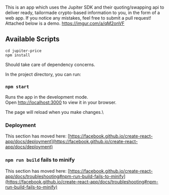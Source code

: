 This is an app which uses the Jupiter SDK and their quoting/swapping api to deliver ready, tailormade crypto-based information to you, in the form of a web app. If you notice any mistakes, feel free to submit a pull request! Attached below is a demo. 
https://imgur.com/a/qM2onVF


## Available Scripts

```git clone...
cd jupiter-price
npm install
```
Should take care of dependency concerns.

In the project directory, you can run:

### `npm start`

Runs the app in the development mode.\
Open [http://localhost:3000](http://localhost:3000) to view it in your browser.

The page will reload when you make changes.\


### Deployment

This section has moved here: [https://facebook.github.io/create-react-app/docs/deployment](https://facebook.github.io/create-react-app/docs/deployment)

### `npm run build` fails to minify

This section has moved here: [https://facebook.github.io/create-react-app/docs/troubleshooting#npm-run-build-fails-to-minify](https://facebook.github.io/create-react-app/docs/troubleshooting#npm-run-build-fails-to-minify)


